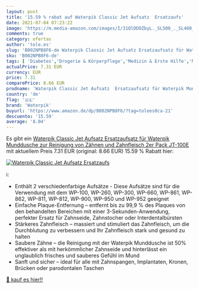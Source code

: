 ```yaml
---
layout: post
title: '15.59 % rabat auf Waterpik Classic Jet Aufsatz  Ersatzaufs'
date: 2021-07-04 07:23:22
image: 'https://m.media-amazon.com/images/I/31QlDDOZbyL._SL500_._SL400_.jpg'
comments: true
category: ofertas
author: 'tole.es'
slug: 'B002NPB8F6-de Waterpik Classic Jet Aufsatz Ersatzaufsatz für Waterpik...'
sku: 'B002NPB8F6-de'
tags: [ 'Diabetes','Drogerie & Körperpflege','Medizin & Erste Hilfe','Mund- & Zahnpflege','Mundduschenzubehör','waterpik', ]
actualPrice: 7.31 EUR
currency: EUR
price: 7.31
comparePrice: 8.66 EUR
prodname: 'Waterpik Classic Jet Aufsatz  Ersatzaufsatz für Waterpik Munddusche  zur Reinigung von Zähnen und Zahnfleisch  2er Pack  JT-100E '
country: 'de'
flag: '🇩🇪'
brand: 'Waterpik'
buyurl: 'https://www.amazon.de/dp/B002NPB8F6/?tag=tolees0ca-21'
descuento: '15.59'
average: '8.04'
---
```


Es gibt ein [Waterpik Classic Jet Aufsatz  Ersatzaufsatz für Waterpik Munddusche  zur Reinigung von Zähnen und Zahnfleisch  2er Pack  JT-100E ](https://www.amazon.de/dp/B002NPB8F6/?tag=tolees0ca-21) mit aktuellem Preis 7.31 EUR (original: 8.66 EUR) 15.59 % Rabatt hier:

[![Waterpik Classic Jet Aufsatz  Ersatzaufs](https://m.media-amazon.com/images/I/31QlDDOZbyL._SL500_._SL400_.jpg)](https://www.amazon.de/dp/B002NPB8F6/?tag=tolees0ca-21)

ℹ️:

- Enthält 2 verschiedenfarbige Aufsätze - Diese Aufsätze sind für die Verwendung mit dem WP-100, WP-260, WP-300, WP-660, WP-861, WP-862, WP-811, WP-812, WP-900, WP-950 und WP-952 geeignet
- Einfache Plaque-Entfernung – entfernt bis zu 99,9 % des Plaques von den behandelten Bereichen mit einer 3-Sekunden-Anwendung, perfekter Ersatz für Zahnseide, Zahnstocher oder Interdentalbürsten
- Stärkeres Zahnfleisch – massiert und stimuliert das Zahnfleisch, um die Durchblutung zu verbessern und Ihr Zahnfleisch stark und gesund zu halten
- Saubere Zähne – die Reinigung mit der Waterpik Munddusche ist 50% effektiver als mit herkömmlicher Zahnseide und hinterlässt ein unglaublich frisches und sauberes Gefühl im Mund
- Sanft und sicher – ideal für alle mit Zahnspangen, Implantaten, Kronen, Brücken oder parodontalen Taschen

[🛒 kauf es hier!!](https://www.amazon.de/dp/B002NPB8F6/?tag=tolees0ca-21)
